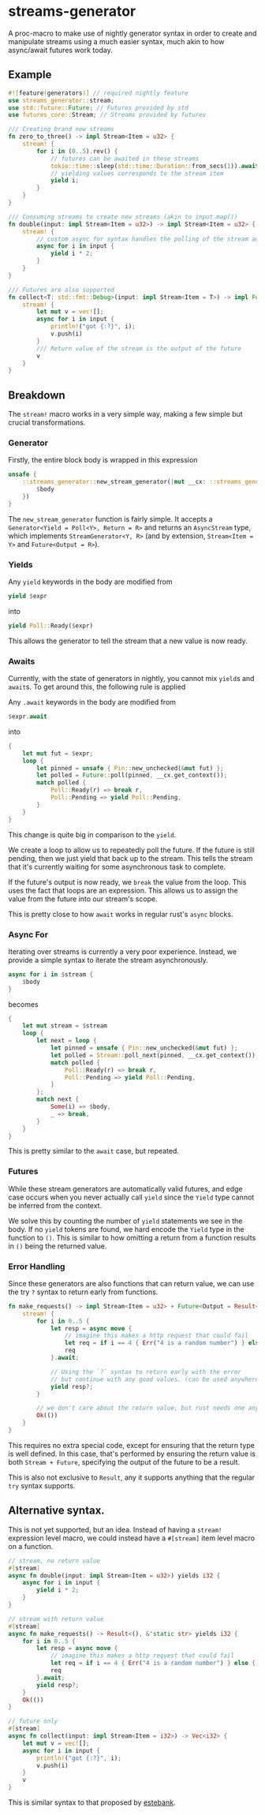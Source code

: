 # streams-generator

A proc-macro to make use of nightly generator syntax in order to create and manipulate
streams using a much easier syntax, much akin to how async/await futures work today.

## Example

```rust
#![feature(generators)] // required nightly feature
use streams_generator::stream;
use std::future::Future; // Futures provided by std
use futures_core::Stream; // Streams provided by futures

/// Creating brand new streams
fn zero_to_three() -> impl Stream<Item = u32> {
    stream! {
        for i in (0..5).rev() {
            // futures can be awaited in these streams
            tokio::time::sleep(std::time::Duration::from_secs(1)).await;
            // yielding values corresponds to the stream item
            yield i;
        }
    }
}

/// Consuming streams to create new streams (akin to input.map())
fn double(input: impl Stream<Item = u32>) -> impl Stream<Item = u32> {
    stream! {
        // custom async for syntax handles the polling of the stream automatically for you
        async for i in input {
            yield i * 2;
        }
    }
}

/// Futures are also supported
fn collect<T: std::fmt::Debug>(input: impl Stream<Item = T>) -> impl Future<Output = Vec<T>> {
    stream! {
        let mut v = vec![];
        async for i in input {
            println!("got {:?}", i);
            v.push(i)
        }
        /// Return value of the stream is the output of the future
        v
    }
}
```

## Breakdown

The `stream!` macro works in a very simple way, making a few simple but crucial transformations.

### Generator

Firstly, the entire block body is wrapped in this expression

```rust
unsafe {
    ::streams_generator::new_stream_generator(|mut __cx: ::streams_generator::UnsafeContextRef|{
        $body
    })
}
```

The `new_stream_generator` function is fairly simple.
It accepts a `Generator<Yield = Poll<Y>, Return = R>` and returns an `AsyncStream` type,
which implements `StreamGenerator<Y, R>` (and by extension, `Stream<Item = Y>` and `Future<Output = R>`).

### Yields

Any `yield` keywords in the body are modified from

```rust
yield $expr
```

into

```rust
yield Poll::Ready($expr)
```

This allows the generator to tell the stream that a new value is now ready.

### Awaits

Currently, with the state of generators in nightly, you cannot mix `yield`s and `await`s.
To get around this, the following rule is applied

Any `.await` keywords in the body are modified from

```rust
$expr.await
```

into

```rust
{
    let mut fut = $expr;
    loop {
        let pinned = unsafe { Pin::new_unchecked(&mut fut) };
        let polled = Future::poll(pinned, __cx.get_context());
        match polled {
            Poll::Ready(r) => break r,
            Poll::Pending => yield Poll::Pending,
        }
    }
}
```

This change is quite big in comparison to the `yield`.

We create a loop to allow us to repeatedly poll the future.
If the future is still pending, then we just yield that back up to the stream.
This tells the stream that it's currently waiting for some asynchronous task to complete.

If the future's output is now ready, we `break` the value from the loop. This uses the fact
that loops are an expression. This allows us to assign the value from the future into our stream's scope.

This is pretty close to how `await` works in regular rust's `async` blocks.

### Async For

Iterating over streams is currently a very poor experience.
Instead, we provide a simple syntax to iterate the stream asynchronously.

```rust
async for i in $stream {
    $body
}
```

becomes

```rust
{
    let mut stream = $stream
    loop {
        let next = loop {
            let pinned = unsafe { Pin::new_unchecked(&mut fut) };
            let polled = Stream::poll_next(pinned, __cx.get_context());
            match polled {
                Poll::Ready(r) => break r,
                Poll::Pending => yield Poll::Pending,
            }
        };
        match next {
            Some(i) => $body,
            _ => break,
        }
    }
}
```

This is pretty similar to the `await` case, but repeated.

### Futures

While these stream generators are automatically valid futures,
and edge case occurs when you never actually call `yield` since the
`Yield` type cannot be inferred from the context.

We solve this by counting the number of `yield` statements we see in the body.
If no `yield` tokens are found, we hard encode the `Yield` type in the function to `()`.
This is similar to how omitting a return from a function results in `()` being the returned value.

### Error Handling

Since these generators are also functions that can return value,
we can use the try `?` syntax to return early from functions.

```rust
fn make_requests() -> impl Stream<Item = u32> + Future<Output = Result<(), &'static str>> {
    stream! {
        for i in 0..5 {
            let resp = async move {
                // imagine this makes a http request that could fail
                let req = if i == 4 { Err("4 is a random number") } else { Ok(i) };
                req
            }.await;

            // Using the `?` syntax to return early with the error
            // but continue with any good values. (can be used anywhere and not exclusively with yields)
            yield resp?;
        }

        // we don't care about the return value, but rust needs one anyway
        Ok(())
    }
}
```

This requires no extra special code, except for ensuring that the return type is well defined.
In this case, that's performed by ensuring the return value is both `Stream + Future`, specifying the
output of the future to be a result.

This is also not exclusive to `Result`, any it supports anything that the regular `try` syntax supports.

## Alternative syntax.

This is not yet supported, but an idea. Instead of having a `stream!` expression level macro,
we could instead have a `#[stream]` item level macro on a function.

```rust
// stream, no return value
#[stream]
async fn double(input: impl Stream<Item = u32>) yields i32 {
    async for i in input {
        yield i * 2;
    }
}

// stream with return value
#[stream]
async fn make_requests() -> Result<(), &'static str> yields i32 {
    for i in 0..5 {
        let resp = async move {
            // imagine this makes a http request that could fail
            let req = if i == 4 { Err("4 is a random number") } else { Ok(i) };
            req
        }.await;
        yield resp?;
    }
    Ok(())
}

// future only
#[stream]
async fn collect(input: impl Stream<Item = i32>) -> Vec<i32> {
    let mut v = vec![];
    async for i in input {
        println!("got {:?}", i);
        v.push(i)
    }
    v
}
```

This is similar syntax to that proposed by [estebank](https://hackmd.io/9v81TQSgQcaAiqvHQtzN8w#Question-queue).
